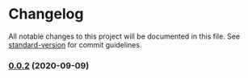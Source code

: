 # Changelog

All notable changes to this project will be documented in this file. See [standard-version](https://github.com/conventional-changelog/standard-version) for commit guidelines.

### [0.0.2](https://github.com/yincw/dora/compare/v1.2.1...v0.0.2) (2020-09-09)
